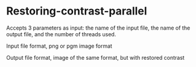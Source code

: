 # Restoring-contrast-parallel

Accepts 3 parameters as input: the name of the input file, the name of the output file, and the number of threads used.

Input file format, png or pgm image format

Output file format, image of the same format, but with restored contrast
